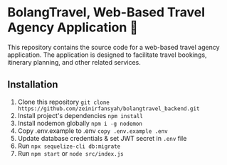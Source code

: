 # BolangTravel, Web-Based Travel Agency Application 📸
This repository contains the source code for a web-based travel agency application. The application is designed to facilitate travel bookings, itinerary planning, and other related services.


## Installation
 
1. Clone this repository `git clone https://github.com/zeinirfansyah/bolangtravel_backend.git`
2. Install project's dependencies `npm install`
3. Install nodemon globally `npm i -g nodemon`
4. Copy .env.example to .env `copy .env.example .env`
5. Update database credentials & set JWT secret in `.env` file
6. Run `npx sequelize-cli db:migrate`
7. Run `npm start` or `node src/index.js`
